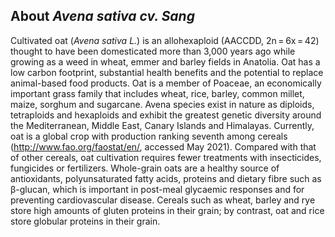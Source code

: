 About *Avena sativa cv. Sang*
---------------------

Cultivated oat (*Avena sativa L.*) is an allohexaploid (AACCDD, 2n = 6x = 42) thought to have been domesticated more than 3,000 years ago while growing as a weed in wheat, emmer and barley fields in Anatolia. 
Oat has a low carbon footprint, substantial health benefits and the potential to replace animal-based food products. Oat is a member of Poaceae, an economically important grass family that includes wheat, rice, barley, common millet, maize, sorghum and sugarcane. Avena species exist in nature as diploids, tetraploids and hexaploids and exhibit the greatest genetic diversity around the Mediterranean, Middle East, Canary Islands and Himalayas. Currently, oat is a global crop with production ranking seventh among cereals (http://www.fao.org/faostat/en/, accessed May 2021). Compared with that of other cereals, oat cultivation requires fewer treatments with insecticides, fungicides or fertilizers. Whole-grain oats are a healthy source of antioxidants, polyunsaturated fatty acids, proteins and dietary fibre such as β-glucan, which is important in post-meal glycaemic responses and for preventing cardiovascular disease. Cereals such as wheat, barley and rye store high amounts of gluten proteins in their grain; by contrast, oat and rice store globular proteins in their grain.

